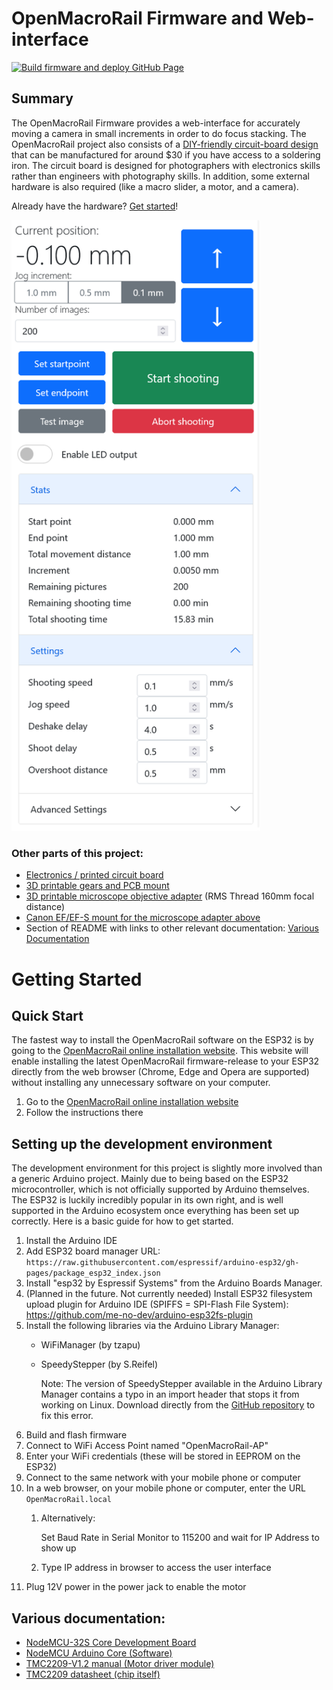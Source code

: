 # OpenMacroRail Firmware and Web-interface
[![Build firmware and deploy GitHub Page](https://github.com/appliedprocrastination/OpenMacroRail/actions/workflows/jekyll-gh-pages.yml/badge.svg)](https://github.com/appliedprocrastination/OpenMacroRail/actions/workflows/jekyll-gh-pages.yml)
## Summary
The OpenMacroRail Firmware provides a web-interface for accurately moving a camera in small increments in order to do focus stacking. The OpenMacroRail project also consists of a [DIY-friendly circuit-board design](https://github.com/AppliedProcrastination/Motorized-Macro-Rail) that can be manufactured for around $30 if you have access to a soldering iron. The circuit board is designed for photographers with electronics skills rather than engineers with photography skills. In addition, some external hardware is also required (like a macro slider, a motor, and a camera). 

Already have the hardware? [Get started](#getting-started)!

<img src="./Documentation/Images/Interface.png" width="398">

### Other parts of this project:
- [Electronics / printed circuit board](https://github.com/AppliedProcrastination/Motorized-Macro-Rail)
- [3D printable gears and PCB mount](https://www.printables.com/model/219042-motorized-camera-rail-for-macro-photography) 
- [3D printable microscope objective adapter](https://www.printables.com/model/218910-microscope-objective-adapter) (RMS Thread 160mm focal distance)
- [Canon EF/EF-S mount for the microscope adapter above](https://www.printables.com/model/218900-canon-efef-s-lens-mount-with-screw-holes)
- Section of README with links to other relevant documentation: [Various Documentation](#various-documentation)

# Getting Started
## Quick Start
The fastest way to install the OpenMacroRail software on the ESP32 is by going to the [OpenMacroRail online installation website](https://appliedprocrastination.github.io/OpenMacroRail/). This website will enable installing the latest OpenMacroRail firmware-release to your ESP32 directly from the web browser (Chrome, Edge and Opera are supported) without installing any unnecessary software on your computer. 

1. Go to the [OpenMacroRail online installation website](https://appliedprocrastination.github.io/OpenMacroRail/)
1. Follow the instructions there

## Setting up the development environment
The development environment for this project is slightly more involved than a generic Arduino project. Mainly due to being based on the ESP32 microcontroller, which is not officially supported by Arduino themselves. The ESP32 is luckily incredibly popular in its own right, and is well supported in the Arduino ecosystem once everything has been set up correctly. Here is a basic guide for how to get started.
1. Install the Arduino IDE
1. Add ESP32 board manager URL: `https://raw.githubusercontent.com/espressif/arduino-esp32/gh-pages/package_esp32_index.json`
1. Install "esp32 by Espressif Systems" from the Arduino Boards Manager.
1. (Planned in the future. Not currently needed) Install ESP32 filesystem upload plugin for Arduino IDE (SPIFFS = SPI-Flash File System): https://github.com/me-no-dev/arduino-esp32fs-plugin
1. Install the following libraries via the Arduino Library Manager: 
    - WiFiManager (by tzapu) 
    - SpeedyStepper (by S.Reifel)

        Note: The version of SpeedyStepper available in the Arduino Library Manager contains a typo in an import header that stops it from working on Linux. Download directly from the [GitHub repository](https://github.com/Stan-Reifel/SpeedyStepper.git) to fix this error.
1. Build and flash firmware
1. Connect to WiFi Access Point named "OpenMacroRail-AP"
1. Enter your WiFi credentials (these will be stored in EEPROM on the ESP32)
1. Connect to the same network with your mobile phone or computer
1. In a web browser, on your mobile phone or computer, enter the URL `OpenMacroRail.local`
    1. Alternatively: 
    
        Set Baud Rate in Serial Monitor to 115200 and wait for IP Address to show up
    
    1. Type IP address in browser to access the user interface
1. Plug 12V power in the power jack to enable the motor

## Various documentation:
- [NodeMCU-32S Core Development Board](https://docs.ai-thinker.com/en/esp32/boards/nodemcu_32s)
- [NodeMCU Arduino Core (Software)](https://github.com/espressif/arduino-esp32)
- [TMC2209-V1.2 manual (Motor driver module)](https://github.com/bigtreetech/BIGTREETECH-TMC2209-V1.2/blob/master/manual/TMC2209-V1.2-manual.pdf)
- [TMC2209 datasheet (chip itself)](https://www.trinamic.com/fileadmin/assets/Products/ICs_Documents/TMC2209_datasheet_rev1.07.pdf)